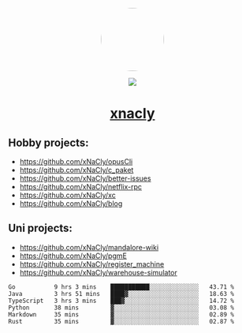 <p align="center">
  <img style="border-radius: 100px" width="128" height="128" src="https://avatars.githubusercontent.com/u/47723417?v=4"/>
</p>
<p align="center">
  <img src="https://komarev.com/ghpvc/?username=xnacly&&style=flat-square"/>
</p>

<h1 align="center"><a href="https://xnacly.me"> xnacly</a> </h1>

## Hobby projects:
- https://github.com/xNaCly/opusCli
- https://github.com/xNaCly/c_paket
- https://github.com/xNaCly/better-issues
- https://github.com/xNaCly/netflix-rpc
- https://github.com/xNaCly/xc
- https://github.com/xNaCly/blog

## Uni projects:
- https://github.com/xNaCly/mandalore-wiki
- https://github.com/xNaCly/pgmE
- https://github.com/xNaCly/register_machine
- https://github.com/xNaCly/warehouse-simulator


<!--START_SECTION:waka-->

```text
Go           9 hrs 3 mins    ███████████░░░░░░░░░░░░░░   43.71 %
Java         3 hrs 51 mins   ████▓░░░░░░░░░░░░░░░░░░░░   18.63 %
TypeScript   3 hrs 3 mins    ███▓░░░░░░░░░░░░░░░░░░░░░   14.72 %
Python       38 mins         ▓░░░░░░░░░░░░░░░░░░░░░░░░   03.08 %
Markdown     35 mins         ▓░░░░░░░░░░░░░░░░░░░░░░░░   02.89 %
Rust         35 mins         ▓░░░░░░░░░░░░░░░░░░░░░░░░   02.87 %
```

<!--END_SECTION:waka-->
